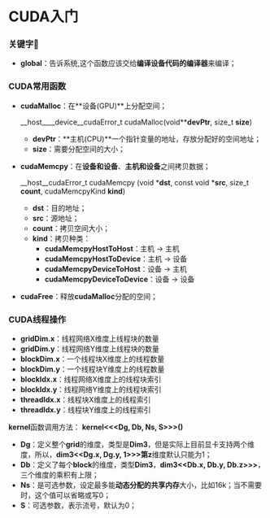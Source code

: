 # CUDA入门

### 关键字:book:

* **__global__**：告诉系统,这个函数应该交给**编译设备代码的编译器**来编译；

    



### CUDA常用函数

* **cudaMalloc**：在**设备(GPU)**上分配空间；

    \_\_host\_\_\_\_device\_\_cudaError\_t  cudaMalloc(void\*\***devPtr**, size\_t **size**)

    * **devPtr**：**主机(CPU)**一个指针变量的地址，存放分配好的空间地址；
    * **size**：需要分配空间的大小；

* **cudaMemcpy**：在**设备和设备**、**主机和设备**之间拷贝数据；

    \_\_host\_\_cudaError\_t cudaMemcpy (void \***dst**, const void \***src**, size\_t **count**, cudaMemcpyKind **kind**)

    *  **dst**：目的地址；
    * **src**：源地址；
    * **count**：拷贝空间大小；
    * **kind**：拷贝种类：
        * **cudaMemcpyHostToHost**：主机 -> 主机
        * **cudaMemcpyHostToDevice**：主机 -> 设备
        * **cudaMemcpyDeviceToHost**：设备 -> 主机
        * **cudaMemcpyDeviceToDevice**：设备 -> 设备

* **cudaFree**：释放**cudaMalloc**分配的空间；





### CUDA线程操作

* **gridDim.x**：线程网络X维度上线程块的数量
* **gridDim.y**：线程网络Y维度上线程块的数量
* **blockDim.x**：一个线程块X维度上的线程数量
* **blockDim.y**：一个线程块Y维度上的线程数量
* **blockIdx.x**：线程网络X维度上的线程块索引
* **blockIdx.y**：线程网络Y维度上的线程块索引
* **threadIdx.x**：线程块X维度上的线程索引
* **threadIdx.y**：线程块Y维度上的线程索引

**kernel**函数调用方法： **kernel<<<Dg, Db, Ns, S>>>()**

* **Dg**：定义整个**grid**的维度，类型是**Dim3**，但是实际上目前显卡支持两个维度，所以，**dim3<<Dg.x, Dg.y, 1>>>**第**z**维度默认只能为1；
* **Db**：定义了每个**block**的维度，类型**Dim3**，**dim3<<Db.x, Db.y, Db.z>>>**，三个维度的乘积有上限；
* **Ns**：是可选参数，设定最多能**动态分配的共享内存**大小，比如16k；当不需要时，这个值可以省略或写0；
* **S**：可选参数，表示流号，默认为0；

